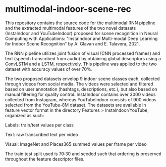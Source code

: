 # multimodal-indoor-scene-rec
This repository contains the source code for the multimodal RNN pipeline and the extracted multimodal features of the two novel datasets (InstaIndoor and YouTubeIndoor) proposed for scene recognition in Neural Computing with Applications: "InstaIndoor and Multi-modal Deep Learning for Indoor Scene Recognition" by A. Glavan and E. Talavera, 2021.

The RNN pipeline utilizes joint fusion of visual (CNN processed frames) and text (speech transcribed from audio) by obtaining global descriptors using a ConvLSTM and a LSTM, respectively. This pipeline was applied to the two dataset with accuracy values of over 70%.

The two proposed datasets envelop 9 indoor scene classes each, collected through videos from social media. The videos were selected and filtered based on user annotation (hashtags, descriptions, etc.), but also based on manual filtering for quality control. InstaIndoor contains over 3000 videos collected from Instagram, whereas YouTubeIndoor consists of 900 videos selected from the YouTube-8M dataset. The datasets are available in feature vector format in the directory Features > InstaIndoor/YouTube, organized as such: 

Labels: train/test values per class

Text: raw transcribed text per video

Visual: ImageNet and Places365 summed values per frame per video 

The train:test split used is 70:30 and seeded such that ordering is preserved throughout the feature descriptor files.
